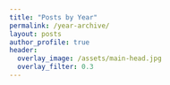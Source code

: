 ```yaml
---
title: "Posts by Year"
permalink: /year-archive/
layout: posts
author_profile: true
header:
  overlay_image: /assets/main-head.jpg
  overlay_filter: 0.3
---
```

